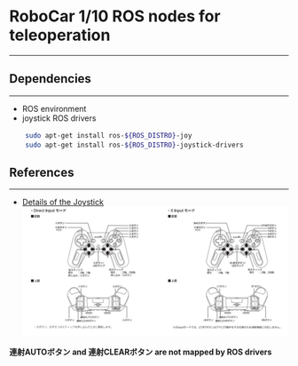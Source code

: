 # RoboCar 1/10 ROS nodes for teleoperation #
***

## Dependencies ##
***

- ROS environment
- joystick ROS drivers
```bash
    sudo apt-get install ros-${ROS_DISTRO}-joy
    sudo apt-get install ros-${ROS_DISTRO}-joystick-drivers
```

## References ##
***

- [Details of the Joystick](https://www.elecom.co.jp/products/JC-U4113SBK.html)
![Joystick Structure](./docs/images/joystick.jpg)

**連射AUTOボタン and 連射CLEARボタン are not mapped by ROS drivers**
